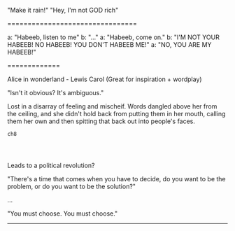 "Make it rain!"
"Hey, I'm not GOD rich"

================================

a: "Habeeb, listen to me"
b: "..."
a: "Habeeb, come on."
b: "I'M NOT YOUR HABEEB! NO HABEEB! YOU DON'T HABEEB ME!"
a: "NO, YOU ARE MY HABEEB!"







=============

Alice in wonderland - Lewis Carol (Great for inspiration + wordplay)








"Isn't it obvious? It's ambiguous."
















Lost in a disarray of feeling and mischeif. Words dangled above her from the ceiling, and she didn't hold back from putting them in her mouth, calling them her own and then spitting that back out into people's faces.

































~~~~~~~~~~~~~~
ch8




~~~~~~~~~~~~~~~~


Leads to a political revolution?

"There's a time that comes when you have to decide, do you want to be the problem, or do you want to be the solution?"

...

"You must choose. You must choose."

-------------

